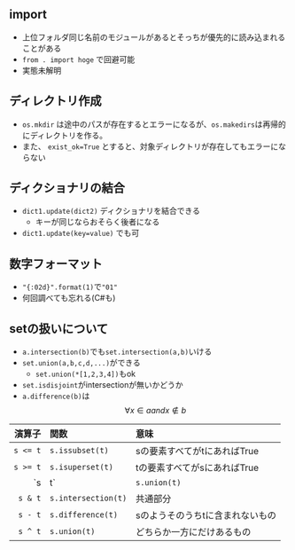 ## import
* 上位フォルダ同じ名前のモジュールがあるとそっちが優先的に読み込まれることがある
* `from . import hoge` で回避可能
* 実態未解明

## ディレクトリ作成
* `os.mkdir` は途中のパスが存在するとエラーになるが、`os.makedirs`は再帰的にディレクトリを作る。
* また、 `exist_ok=True` とすると、対象ディレクトリが存在してもエラーにならない

## ディクショナリの結合
* `dict1.update(dict2)` ディクショナリを結合できる
    * キーが同じならおそらく後者になる
* `dict1.update(key=value)` でも可

## 数字フォーマット
* `"{:02d}".format(1)`で`"01"`
* 何回調べても忘れる(C#も)

## setの扱いについて
* `a.intersection(b)`でも`set.intersection(a,b)`いける
* `set.union(a,b,c,d,...)`ができる
    * `set.union(*[1,2,3,4])`もok
* `set.isdisjoint`がintersectionが無いかどうか
* `a.difference(b)`は $$\forall x \in a and x \not\in b$$

|演算子|関数|意味|
|--:|:--|:--|
|`s <= t`|`s.issubset(t)`|sの要素すべてがtにあればTrue|
|`s >= t`|`s.isuperset(t)`|tの要素すべてがsにあればTrue||
|`s | t`|`s.union(t)`|和集合|
|`s & t`|`s.intersection(t)`|共通部分|
|`s - t`|`s.difference(t)`|sのようそのうちtに含まれないもの|
|`s ^ t`|`s.union(t)`|どちらか一方にだけあるもの|